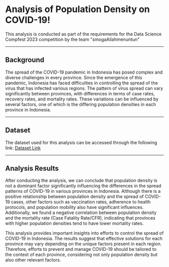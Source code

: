 Analysis of Population Density on COVID-19!
==========================================

This analysis is conducted as part of the requirements for the Data Science Compfest 2023 competition by the team "smogaAllahmenuntun"

---
Background
----------

The spread of the COVID-19 pandemic in Indonesia has posed complex and diverse challenges in every province. Since the emergence of this pandemic, Indonesia has faced difficulties in controlling the spread of the virus that has infected various regions. The pattern of virus spread can vary significantly between provinces, with differences in terms of case rates, recovery rates, and mortality rates. These variations can be influenced by several factors, one of which is the differing population densities in each province in Indonesia.

---
Dataset
-------

The dataset used for this analysis can be accessed through the following link: [Dataset Link](https://www.kaggle.com/datasets/hendratno/covid19-indonesia)

---
Analysis Results
----------------

After conducting the analysis, we can conclude that population density is not a dominant factor significantly influencing the differences in the spread patterns of COVID-19 in various provinces in Indonesia. Although there is a positive relationship between population density and the spread of COVID-19 cases, other factors such as vaccination rates, adherence to health protocols, and population mobility also have significant influences. Additionally, we found a negative correlation between population density and the mortality rate (Case Fatality Rate/CFR), indicating that provinces with higher population densities tend to have lower mortality rates.

This analysis provides important insights into efforts to control the spread of COVID-19 in Indonesia. The results suggest that effective solutions for each province may vary depending on the unique factors present in each region. Therefore, efforts to prevent and manage COVID-19 should be tailored to the context of each province, considering not only population density but also other relevant factors.
